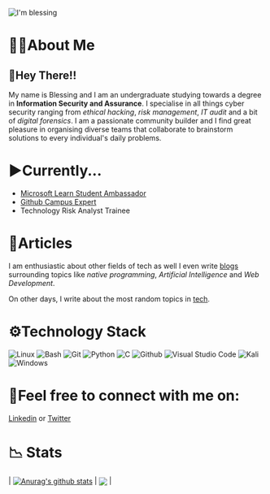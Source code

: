 
![I'm blessing](https://user-images.githubusercontent.com/75522169/169711855-104f408b-99e8-42aa-b00c-49fcf867a0b1.png)

# 👨🏾About Me

## 👋Hey There!! 

My name is Blessing and I am an undergraduate studying towards a degree in **Information Security and Assurance**. I specialise in all things cyber security ranging from *ethical hacking*, *risk management*, *IT audit* and a bit of *digital forensics*. I am a passionate community builder and I find great pleasure in organising diverse teams that collaborate to brainstorm solutions to every individual's daily problems. 

# ▶Currently...

  - [Microsoft Learn Student Ambassador](https://studentambassadors.microsoft.com/en-US/studentambassadors/profile/2f30bc0e-b1c8-4c5b-b71e-7ca9ce5dc50f)
  - [Github Campus Expert](https://githubcampus.expert/blessing-mufaro/)
  - Technology Risk Analyst Trainee
  
# 📜Articles

I am enthusiastic about other fields of tech as well I even write [blogs](https://blessingmufaro.me/) surrounding topics like *native programming*, *Artificial Intelligence* and *Web Development*.

On other days, I write about the most random topics in [tech](http://www.tzperspective.com/index.php/author/blessing/).
    
# ⚙Technology Stack

![Linux](https://img.shields.io/badge/Linux-FCC624?style=for-the-badge&logo=linux&logoColor=black)
![Bash](https://img.shields.io/badge/GNU%20Bash-4EAA25?style=for-the-badge&logo=GNU%20Bash&logoColor=white)
![Git](https://img.shields.io/badge/GIT-E44C30?style=for-the-badge&logo=git&logoColor=white)
![Python](https://img.shields.io/badge/python-3670A0?style=for-the-badge&logo=python&logoColor=ffdd54)
![C](https://img.shields.io/badge/C-00599C?style=for-the-badge&logo=c&logoColor=white)
![Github](https://img.shields.io/badge/GitHub-100000?style=for-the-badge&logo=github&logoColor=white)
![Visual Studio Code](https://img.shields.io/badge/Visual%20Studio%20Code-0078d7.svg?style=for-the-badge&logo=visual-studio-code&logoColor=white)
![Kali](https://img.shields.io/badge/Kali_Linux-557C94?style=for-the-badge&logo=kali-linux&logoColor=white)
![Windows](https://img.shields.io/badge/Windows-0078D6?style=for-the-badge&logo=windows&logoColor=white)


# 🔗Feel free to connect with me on:
 
 [Linkedin](https://www.linkedin.com/in/blessing-mufaro-kashava/) or [Twitter](https://twitter.com/blessing_mufaro)

# 📉 Stats

| <a href="https://github.com/anuraghazra/github-readme-stats"><img align="center" src="https://github-readme-stats.vercel.app/api?username=blessing-mufaro&show_icons=true&include_all_commits=true&theme=buefy&hide_border=true" alt="Anurag's github stats" /></a> | <a href="https://github.com/anuraghazra/github-readme-stats"><img align="center" src="https://github-readme-stats.vercel.app/api/top-langs/?username=blessing-mufaro&layout=compact&theme=buefy&hide_border=true" /></a> |
